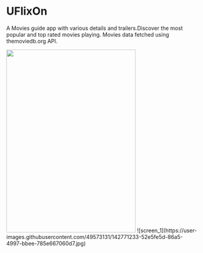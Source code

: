 # UFlixOn
A Movies guide app with various details and trailers.Discover the most popular and top rated movies playing. Movies data fetched using themoviedb.org API.                       


<img src="https://user-images.githubusercontent.com/49573131/142771233-52e5fe5d-86a5-4997-bbee-785e667060d7.jpg" width="340" height="480">
![screen_1](https://user-images.githubusercontent.com/49573131/142771233-52e5fe5d-86a5-4997-bbee-785e667060d7.jpg)






